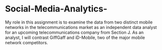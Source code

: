 # Social-Media-Analytics-
My role in this assignment is to examine the data from two distinct mobile networks  in the telecommunications market as an independent data analyst for an upcoming  telecommunications company from Section J. As an analyst, I will contrast GiffGaff and  iD-Mobile, two of the major mobile network competitors.
